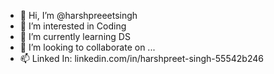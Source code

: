 - 👋 Hi, I’m @harshpreeetsingh
- 👀 I’m interested in Coding
- 🌱 I’m currently learning DS
- 💞️ I’m looking to collaborate on ...
- 📫 Linked In: linkedin.com/in/harshpreet-singh-55542b246

<!---
harshpreeetsingh/harshpreeetsingh is a ✨ special ✨ repository because its `README.md` (this file) appears on your GitHub profile.
You can click the Preview link to take a look at your changes.
--->
